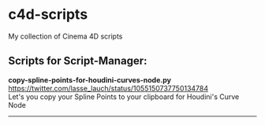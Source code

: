 # c4d-scripts
My collection of Cinema 4D scripts 

Scripts for Script-Manager:
---
<b>copy-spline-points-for-houdini-curves-node.py</b></br>
https://twitter.com/lasse_lauch/status/1055150737750134784</br>
Let's you copy your Spline Points to your clipboard for Houdini's Curve Node</br>

---
